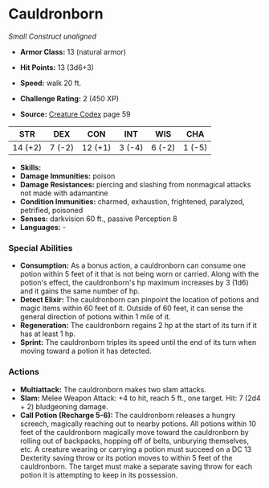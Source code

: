 # Cauldronborn

*Small* *Construct* *unaligned*

- **Armor Class:** 13 (natural armor)
- **Hit Points:** 13 (3d6+3)
- **Speed:** walk 20 ft.

- **Challenge Rating:** 2 (450 XP)
- **Source:** [Creature Codex](https://koboldpress.com/kpstore/product/creature-codex-for-5th-edition-dnd) page 59

| STR | DEX | CON | INT | WIS | CHA |
| --- | --- | --- | --- | --- | --- |
| 14 (+2) | 7 (-2) | 12 (+1) | 3 (-4) | 6 (-2) | 1 (-5) |

- **Skills:** 
- **Damage Immunities:** poison
- **Damage Resistances:** piercing and slashing from nonmagical attacks not made with adamantine
- **Condition Immunities:** charmed, exhaustion, frightened, paralyzed, petrified, poisoned
- **Senses:** darkvision 60 ft., passive Perception 8
- **Languages:** -

### Special Abilities

- **Consumption:** As a bonus action, a cauldronborn can consume one potion within 5 feet of it that is not being worn or carried. Along with the potion's effect, the cauldronborn's hp maximum increases by 3 (1d6) and it gains the same number of hp.
- **Detect Elixir:** The cauldronborn can pinpoint the location of potions and magic items within 60 feet of it. Outside of 60 feet, it can sense the general direction of potions within 1 mile of it.
- **Regeneration:** The cauldronborn regains 2 hp at the start of its turn if it has at least 1 hp.
- **Sprint:** The cauldronborn triples its speed until the end of its turn when moving toward a potion it has detected.

### Actions

- **Multiattack:** The cauldronborn makes two slam attacks.
- **Slam:** Melee Weapon Attack: +4 to hit, reach 5 ft., one target. Hit: 7 (2d4 + 2) bludgeoning damage.
- **Call Potion (Recharge 5-6):** The cauldronborn releases a hungry screech, magically reaching out to nearby potions. All potions within 10 feet of the cauldronborn magically move toward the cauldronborn by rolling out of backpacks, hopping off of belts, unburying themselves, etc. A creature wearing or carrying a potion must succeed on a DC 13 Dexterity saving throw or its potion moves to within 5 feet of the cauldronborn. The target must make a separate saving throw for each potion it is attempting to keep in its possession.


